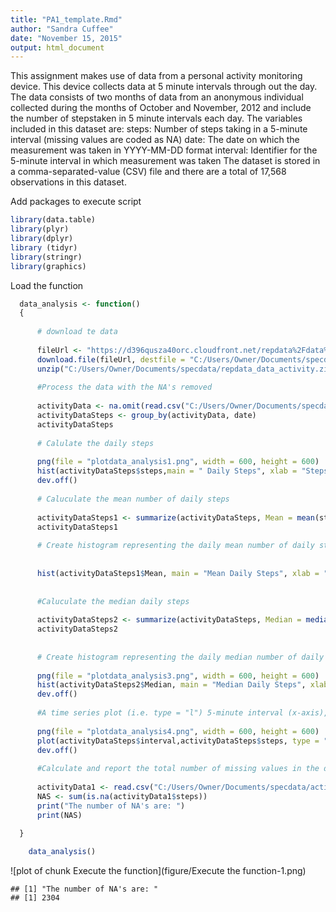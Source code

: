 ```yaml
---
title: "PA1_template.Rmd"
author: "Sandra Cuffee"
date: "November 15, 2015"
output: html_document
---
```


 This assignment makes use of data from a personal activity monitoring device.
 This device collects data at 5 minute intervals through out the day.
 The data consists of two months of data from an anonymous individual collected during the
 months of October and November, 2012 and include the number of stepstaken in 5 minute
 intervals each day.
 The variables included in this dataset are:
 steps: Number of steps taking in a 5-minute interval (missing values are coded as NA)
 date: The date on which the measurement was taken in YYYY-MM-DD format
 interval: Identifier for the 5-minute interval in which measurement was taken
 The dataset is stored in a comma-separated-value (CSV) file and
 there are a total of 17,568 observations in this dataset.


Add packages to execute script


```r
library(data.table)
library(plyr)
library(dplyr)
library (tidyr)
library(stringr)
library(graphics)
```

 Load the function
 

```r
  data_analysis <- function()
  {
  
      # download te data
    
      fileUrl <- "https://d396qusza40orc.cloudfront.net/repdata%2Fdata%2Factivity.zip"
      download.file(fileUrl, destfile = "C:/Users/Owner/Documents/specdata/repdata_data_activity.zip", method = "libcurl")
      unzip("C:/Users/Owner/Documents/specdata/repdata_data_activity.zip")
      
      #Process the data with the NA's removed
     
      activityData <- na.omit(read.csv("C:/Users/Owner/Documents/specdata/activity.csv"))  
      activityDataSteps <- group_by(activityData, date)
      activityDataSteps 
      
      # Calulate the daily steps
      
      png(file = "plotdata_analysis1.png", width = 600, height = 600)
      hist(activityDataSteps$steps,main = " Daily Steps", xlab = "Steps", col ="red")
      dev.off()
      
      # Caluculate the mean number of daily steps
      
      activityDataSteps1 <- summarize(activityDataSteps, Mean = mean(steps))
      activityDataSteps1        
  
      # Create histogram representing the daily mean number of daily steps
      
      
      hist(activityDataSteps1$Mean, main = "Mean Daily Steps", xlab = "Steps", col ="red") 
      
      
      #Caluculate the median daily steps
      
      activityDataSteps2 <- summarize(activityDataSteps, Median = median(steps))
      activityDataSteps2        
      
      
      # Create histogram representing the daily median number of daily steps
      
      png(file = "plotdata_analysis3.png", width = 600, height = 600)
      hist(activityDataSteps2$Median, main = "Median Daily Steps", xlab = "Steps", col ="red")
      dev.off()
      
      #A time series plot (i.e. type = "l") 5-minute interval (x-axis), average number of steps taken, averaged across all days (y-axis)
     
      png(file = "plotdata_analysis4.png", width = 600, height = 600)
      plot(activityDataSteps$interval,activityDataSteps$steps, type = "l", main = "Daily Steps by Intervals", xlab = "Intervals", ylab = "Number of Steps")
      dev.off()
      
      #Calculate and report the total number of missing values in the dataset
      
      activityData1 <- read.csv("C:/Users/Owner/Documents/specdata/activity.csv")
      NAS <- sum(is.na(activityData1$steps))
      print("The number of NA's are: ")
      print(NAS)
      
  }    
```



```r
    data_analysis()
```

![plot of chunk Execute the function](figure/Execute the function-1.png) 

```
## [1] "The number of NA's are: "
## [1] 2304
```
  
